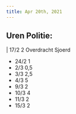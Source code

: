 ```yaml
---
title: Apr 20th, 2021
---
```


## Uren Politie:
| 17/2  2 Overdracht Sjoerd
- 24/2 1
- 2/3   0,5
- 3/3   2,5
- 4/3   5
- 9/3   2
- 10/3  4
- 11/3  2
- 15/3  2
